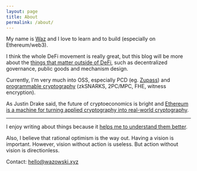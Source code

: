 ```yaml
---
layout: page
title: About
permalink: /about/
---
```


My name is [Waz](https://miguelemos.github.io/) and I love to learn and to build (especially on Ethereum/web3).

I think the whole DeFi movement is really great, but this blog will be more about the
[things that matter outside of DeFi](https://www.youtube.com/watch?v=oLsb7clrXMQ),
such as decentralized governance, public goods and mechanism design.

Currently, I'm very much into OSS, especially PCD (eg. [Zupass](https://zupass.org/)) and 
[programmable cryptography](https://www.youtube.com/watch?v=qAfprVCBhdQ&t) (zkSNARKS, 2PC/MPC, FHE, witness encryption).

As Justin Drake said, the future of cryptoeconomics is bright and [Ethereum is a machine for turning applied 
cryptography into real-world cryptography](https://www.reddit.com/r/ethereum/comments/o4unlp/ama_we_are_the_efs_research_team_pt_6_23_june_2021/h2ric0r/?utm_source=share&utm_medium=web2x&context=3).

---

I enjoy writing about things because it [helps me to understand them better](https://twitter.com/benjaminion_xyz/status/1368267425309933573).

Also, I believe that rational optimism is the way out. Having a vision 
is important. However, vision without action is useless. But action without vision is directionless.

Contact: [hello@wazowski.xyz](mailto:hello@wazowski.xyz)

[comment]: <> (Add personal website after Waz)
